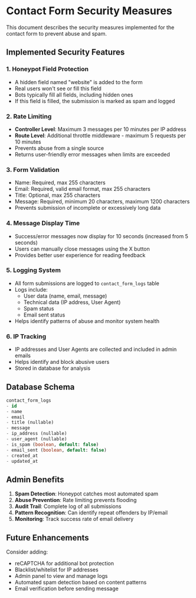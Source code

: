 # Contact Form Security Measures

This document describes the security measures implemented for the contact form to prevent abuse and spam.

## Implemented Security Features

### 1. **Honeypot Field Protection**
- A hidden field named "website" is added to the form
- Real users won't see or fill this field
- Bots typically fill all fields, including hidden ones
- If this field is filled, the submission is marked as spam and logged

### 2. **Rate Limiting**
- **Controller Level**: Maximum 3 messages per 10 minutes per IP address
- **Route Level**: Additional throttle middleware - maximum 5 requests per 10 minutes
- Prevents abuse from a single source
- Returns user-friendly error messages when limits are exceeded

### 3. **Form Validation**
- Name: Required, max 255 characters
- Email: Required, valid email format, max 255 characters
- Title: Optional, max 255 characters
- Message: Required, minimum 20 characters, maximum 1200 characters
- Prevents submission of incomplete or excessively long data

### 4. **Message Display Time**
- Success/error messages now display for 10 seconds (increased from 5 seconds)
- Users can manually close messages using the X button
- Provides better user experience for reading feedback

### 5. **Logging System**
- All form submissions are logged to `contact_form_logs` table
- Logs include:
  - User data (name, email, message)
  - Technical data (IP address, User Agent)
  - Spam status
  - Email sent status
- Helps identify patterns of abuse and monitor system health

### 6. **IP Tracking**
- IP addresses and User Agents are collected and included in admin emails
- Helps identify and block abusive users
- Stored in database for analysis

## Database Schema

```sql
contact_form_logs
- id
- name
- email
- title (nullable)
- message
- ip_address (nullable)
- user_agent (nullable)
- is_spam (boolean, default: false)
- email_sent (boolean, default: false)
- created_at
- updated_at
```

## Admin Benefits

1. **Spam Detection**: Honeypot catches most automated spam
2. **Abuse Prevention**: Rate limiting prevents flooding
3. **Audit Trail**: Complete log of all submissions
4. **Pattern Recognition**: Can identify repeat offenders by IP/email
5. **Monitoring**: Track success rate of email delivery

## Future Enhancements

Consider adding:
- reCAPTCHA for additional bot protection
- Blacklist/whitelist for IP addresses
- Admin panel to view and manage logs
- Automated spam detection based on content patterns
- Email verification before sending message 
